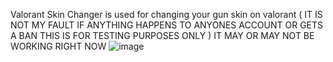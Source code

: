 Valorant Skin Changer is used for changing your gun skin on valorant ( IT IS NOT MY FAULT IF ANYTHING HAPPENS TO ANYONES ACCOUNT OR GETS A BAN THIS IS FOR TESTING PURPOSES ONLY )
IT MAY OR MAY NOT BE WORKING RIGHT NOW
![image](https://user-images.githubusercontent.com/121301680/209457504-cd4f6d5b-8adf-4096-93f1-0e358edff92b.png)
